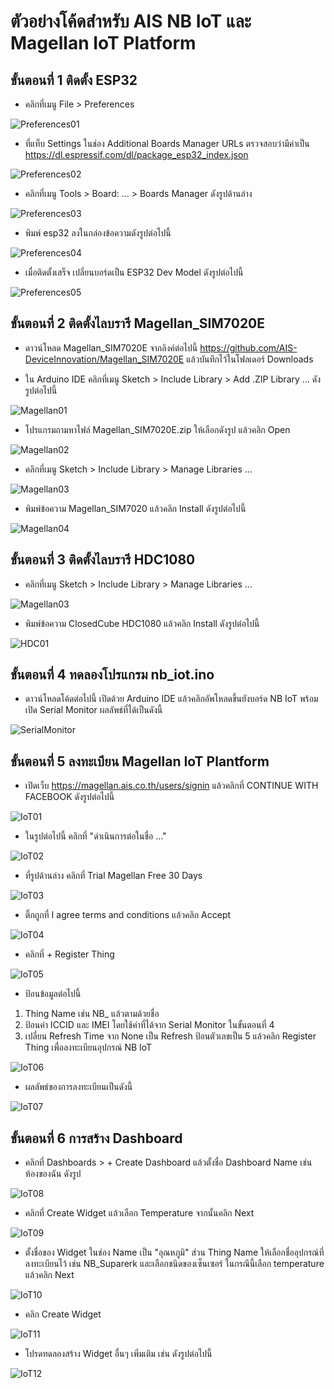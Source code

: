 # ตัวอย่างโค้ดสำหรับ AIS NB IoT และ Magellan IoT Platform

## ขั้นตอนที่ 1 ติดตั้ง ESP32
- คลิกที่เมนู File > Preferences

![Preferences01](images/01_ESP32.jpeg)

- ที่แท็บ Settings ในช่อง Additional Boards Manager URLs ตรวจสอบว่ามีค่าเป็น https://dl.espressif.com/dl/package_esp32_index.json

![Preferences02](images/02_ESP32.jpeg)

- คลิกที่เมนู Tools > Board: ... > Boards Manager ดังรูปด้านล่าง

![Preferences03](images/03_ESP32.jpeg)

- พิมพ์ esp32 ลงในกล่องข้อความดังรูปต่อไปนี้

![Preferences04](images/04_ESP32.jpeg)

- เมื่อติดตั้งเสร็จ เปลี่ยนบอร์ดเป็น ESP32 Dev Model ดังรูปต่อไปนี้

![Preferences05](images/05_ESP32.jpeg)

## ขั้นตอนที่ 2 ติดตั้งไลบรารี Magellan_SIM7020E

- ดาวน์โหลด Magellan_SIM7020E จากลิงค์ต่อไปนี้ https://github.com/AIS-DeviceInnovation/Magellan_SIM7020E แล้วบันทึกไว้ในโฟลเดอร์ Downloads

- ใน Arduino IDE คลิกที่เมนู Sketch > Include Library > Add .ZIP Library ... ดังรูปต่อไปนี้

![Magellan01](images/06_Magellan.jpeg)

- โปรแกรมถามหาไฟล์ Magellan_SIM7020E.zip ให้เลือกดังรูป แล้วคลิก Open

![Magellan02](images/07_Magellan.jpeg)

- คลิกที่เมนู Sketch > Include Library > Manage Libraries ...

![Magellan03](images/08_Magellan.jpeg)

- พิมพ์ข้อความ Magellan_SIM7020 แล้วคลิก Install ดังรูปต่อไปนี้

![Magellan04](images/09_Magellan.jpeg)

## ขั้นตอนที่ 3 ติดตั้งไลบรารี HDC1080

- คลิกที่เมนู Sketch > Include Library > Manage Libraries ...

![Magellan03](images/08_Magellan.jpeg)

- พิมพ์ข้อความ ClosedCube HDC1080 แล้วคลิก Install ดังรูปต่อไปนี้

![HDC01](images/10_HDC.jpeg)

## ขั้นตอนที่ 4 ทดลองโปรแกรม nb_iot.ino 

- ดาวน์โหลดโค้ดต่อไปนี้ เปิดด้วย Arduino IDE แล้วคลิกอัพโหลดขึ้นยังบอร์ด NB IoT พร้อมเปิด Serial Monitor ผลลัพธ์ที่ได้เป็นดังนี้

![SerialMonitor](images/11_Serial_Monitor.png)

## ขั้นตอนที่ 5 ลงทะเบียน Magellan IoT Plantform

- เปิดเว็บ https://magellan.ais.co.th/users/signin แล้วคลิกที่ CONTINUE WITH FACEBOOK ดังรูปต่อไปนี้

![IoT01](images/12_IoT.png)

- ในรูปต่อไปนี้ คลิกที่ "ดำเนินการต่อในชื่อ ..." 

![IoT02](images/13_IoT.png)

- ที่รูปด้านล่าง คลิกที่  Trial Magellan Free 30 Days

![IoT03](images/14_IoT.png)

- ติ๊กถูกที่ I agree terms and conditions แล้วคลิก Accept

![IoT04](images/15_IoT.png)

- คลิกที่ + Register Thing

![IoT05](images/16_IoT.png)

- ป้อนข้อมูลต่อไปนี้
1. Thing Name เช่น NB_ แล้วตามด้วยชื่อ
2. ป้อนค่า ICCID และ IMEI โดยใช้ค่าที่ได้จาก Serial Monitor ในขั้นตอนที่ 4
3. เปลี่ยน Refresh Time จาก None เป็น Refresh ป้อนตัวเลขเป็น 5 แล้วคลิก Register Thing เพื่อลงทะเบียนอุปกรณ์ NB IoT

![IoT06](images/17_IoT.png)

- ผลลัพธ์ของการลงทะเบียนเป็นดังนี้

![IoT07](images/18_IoT.png)

## ขั้นตอนที่ 6 การสร้าง Dashboard

- คลิกที่ Dashboards > + Create Dashboard แล้วตั้งชื่อ Dashboard Name เช่น ห้องของฉัน ดังรูป

![IoT08](images/19_IoT.png)

- คลิกที่ Create Widget แล้วเลือก Temperature จากนั้นคลิก Next

![IoT09](images/20_IoT.png)

- ตั้งชื่อของ Widget ในช่อง Name เป็น "อุณหภูมิ" ส่วน Thing Name ให้เลือกชื่ออุปกรณ์ที่ลงทะเบียนไว้ เช่น NB_Suparerk และเลือกชนิดของเซ็นเซอร์ ในกรณีนี้เลือก temperature แล้วคลิก Next

![IoT10](images/20_IoT.png)

- คลิก Create Widget

![IoT11](images/22_IoT.png)

- โปรดทดลองสร้าง Widget อื่นๆ เพิ่มเติม เช่น ดังรูปต่อไปนี้

![IoT12](images/23_IoT.png)
